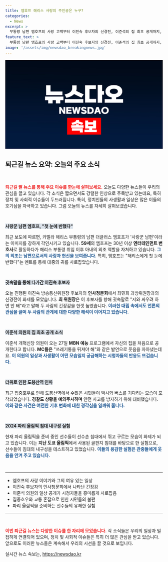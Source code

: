 ```yaml
---
title: 엠호프 해리스 사랑의 주인공은 누구?
categories:
  - News
excerpt: >
  부통령 남편 엠호프의 사랑 고백부터 이진숙 후보자의 신경전, 이준석의 집 최초 공개까지, 다양한 뉴스 속에 숨겨진 흥미로운 순간들을 <짤e몽땅>에서 확인하세요! 클릭 필수!
feature_text: >
  부통령 남편 엠호프의 사랑 고백부터 이진숙 후보자의 신경전, 이준석의 집 최초 공개까지, 다양한 뉴스 속에 숨겨진 흥미로운 순간들을 <짤e몽땅>에서 확인하세요! 클릭 필수!
image: '/assets/img/newsdao_breakingnews.jpg'
---
```


<p><img src="/assets/img/newsdao_breakingnews.jpg" alt="flaretime 속보" /></p>

<h2 data-ke-size="size26">퇴근길 뉴스 요약: 오늘의 주요 소식</h2>

<p data-ke-size="size16">&nbsp;</p>

<p><b><span style="color: #ee2323;">퇴근길 짤 뉴스를 통해 주요 이슈를 한눈에 살펴보세요.</span></b> 오늘도 다양한 뉴스들이 우리의 관심을 끌고 있습니다. 각 소식은 짧으면서도 강렬한 인상으로 주목받고 있는데요, 특히 정치 및 사회적 이슈들이 두드러집니다. 특히, 정치인들의 사생활과 일상은 많은 이들의 호기심을 자극하고 있습니다. 그럼 오늘의 뉴스를 자세히 살펴보겠습니다.</p>

<p data-ke-size="size16">&nbsp;</p>

<p><b><span style="background-color: #21538527;">사랑꾼 남편 엠호프, "첫 눈에 반했다"</span></b></p>

<p>최근 보도에 따르면, 카멀라 해리스 부통령의 남편 더글러스 엠호프가 '사랑꾼 남편'이라는 이미지를 강하게 각인시키고 있습니다. <b>59세</b>의 엠호프는 30년 이상 <b>엔터테인먼트 변호사</b>로 활동하다가 해리스 부통령 취임 이후 아내의 외조 역할을 자처하고 있습니다. <b><span style="color: #1a5490;">그의 외조는 남편으로서의 사랑과 헌신을 보여줍니다.</span></b> 특히, 엠호프는 "해리스에게 첫 눈에 반했다"는 멘트를 통해 대중의 귀를 사로잡았습니다.</p>

<p data-ke-size="size16">&nbsp;</p>

<p><b><span style="background-color: #21538527;">귓속말을 통해 다가간 이진숙 후보자</span></b></p>

<p>오늘 진행된 이진숙 방송통신위원장 후보자의 <b>인사청문회</b>에서 최민희 과방위원장과의 신경전이 화제를 모았습니다. <b>최 위원장</b>은 이 후보자를 향해 귓속말로 "저와 싸우려 하면 안 돼"라고 말해 두 사람의 긴장감을 한껏 높였습니다. <b><span style="color: #1a5490;">이러한 대립 속에서도 언론의 관심을 끌며 두 사람의 관계에 대한 다양한 해석이 이어지고 있습니다.</span></b></p>

<p data-ke-size="size16">&nbsp;</p>

<p><b><span style="background-color: #21538527;">이준석 의원의 집 최초 공개 소식</span></b></p>

<p>이준석 개혁신당 의원이 오는 27일 <b>MBN 예능</b> 프로그램에서 자신의 집을 처음으로 공개한다고 합니다. <b>MC들은</b> "쓰레기통을 뒤져야 해"와 같은 발언으로 웃음을 자아냈는데요. <b><span style="color: #1a5490;">이 의원의 일상과 사생활이 어떤 모습일지 궁금해하는 시청자들의 반응도 뜨겁습니다.</span></b></p>

<p data-ke-size="size16">&nbsp;</p>

<p><b><span style="background-color: #21538527;">더위로 인한 도봉산역 인파</span></b></p>

<p>최근 집중호우로 인해 도봉산역에서 수많은 시민들이 택시와 버스를 기다리는 모습이 포착되었습니다. <b>경찰도 상황을 예의주시하며</b> 안전 사고를 방지하기 위해 대비했습니다. <b><span style="color: #1a5490;">이와 같은 사건은 여전한 기후 변화에 대한 경각심을 일깨워 줍니다.</span></b></p>

<p data-ke-size="size16">&nbsp;</p>

<p><b><span style="background-color: #21538527;">2024 파리 올림픽 침대 내구성 실험</span></b></p>

<p>현재 파리 올림픽을 준비 중인 선수들이 선수촌 침대에서 뛰고 구르는 모습이 화제가 되고 있습니다. 이는 <b>지난 도쿄 올림픽</b>에서 사용된 골판지 침대를 바탕으로 한 실험으로, 선수들이 침대의 내구성을 테스트하고 있었습니다. <b><span style="color: #1a5490;">이들의 용감한 실험은 관중들에게 웃음을 안겨 주고 있습니다.</span></b></p>

<p data-ke-size="size16">&nbsp;</p>

<hr />

<ul>
<li>엠호프의 사랑 이야기와 그의 여유 있는 일상</li>
<li>이진숙 후보자의 인사청문회에서 나타난 긴장감</li>
<li>이준석 의원의 일상 공개가 시청자들을 흥미롭게 사로잡음</li>
<li>집중호우와 교통 혼잡으로 인한 시민들의 불편</li>
<li>파리 올림픽을 준비하는 선수들의 유쾌한 실험</li>
</ul>

<hr />

<p data-ke-size="size16">&nbsp;</p> 

<p><b><span style="color: #ee2323;">이번 퇴근길 뉴스는 다양한 이슈를 한 자리에 모았습니다.</span></b> 각 소식들은 우리의 일상과 밀접하게 연결되어 있으며, 정치 및 사회적 이슈들은 특히 더 많은 관심을 받고 있습니다. 앞으로도 이러한 뉴스들은 계속해서 우리의 시선을 끌 것으로 보입니다.</p>
실시간 뉴스 속보는, <a href="https://newsdao.kr" rel="dofollow">https://newsdao.kr</a>


